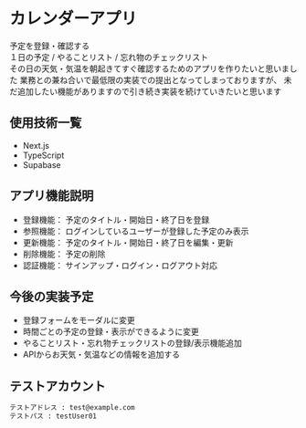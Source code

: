 # カレンダーアプリ

予定を登録・確認する  
１日の予定 / やることリスト / 忘れ物のチェックリスト  
その日の天気・気温を朝起きてすぐ確認するためのアプリを作りたいと思いました
業務との兼ね合いで最低限の実装での提出となってしまっておりますが、
未だ追加したい機能がありますので引き続き実装を続けていきたいと思います

## 使用技術一覧

* Next.js
* TypeScript
* Supabase


## アプリ機能説明

* 登録機能： 予定のタイトル・開始日・終了日を登録
* 参照機能： ログインしているユーザーが登録した予定のみ表示
* 更新機能： 予定のタイトル・開始日・終了日を編集・更新
* 削除機能： 予定の削除
* 認証機能： サインアップ・ログイン・ログアウト対応


## 今後の実装予定

* 登録フォームをモーダルに変更
* 時間ごとの予定の登録・表示ができるように変更
* やることリスト・忘れ物チェックリストの登録/表示機能追加
* APIからお天気・気温などの情報を追加する

## テストアカウント

```bash
テストアドレス : test@example.com
テストパス : testUser01
```
